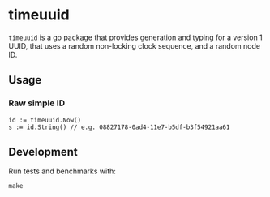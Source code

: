 # timeuuid

`timeuuid` is a go package that provides generation and typing for a version 1 UUID, that uses a random non-locking clock sequence, and a random node ID.

## Usage

### Raw simple ID

```
id := timeuuid.Now()
s := id.String() // e.g. 08827178-0ad4-11e7-b5df-b3f54921aa61
```

## Development

Run tests and benchmarks with:

```
make
```
